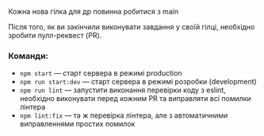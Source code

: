 Кожна нова гілка для др повинна робитися з main

Після того, як ви закінчили виконувати  завдання у своїй гілці, необхідно зробити пулл-реквест (PR). 

### Команди:

- `npm start` &mdash; старт сервера в режимі production
- `npm run start:dev` &mdash; старт сервера в режимі розробки (development)
- `npm run lint` &mdash; запустити виконання перевірки коду з eslint, необхідно виконувати перед кожним PR та виправляти всі помилки лінтера
- `npm lint:fix` &mdash; та ж перевірка лінтера, але з автоматичними виправленнями простих помилок
